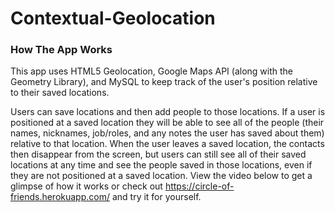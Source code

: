 # Contextual-Geolocation

### How The App Works

This app uses HTML5 Geolocation, Google Maps API (along with the Geometry Library), and MySQL to keep track of the user's position relative to their saved locations. 

Users can save locations and then add people to those locations. If a user is positioned at a saved location they will be able to see all of the people (their names, nicknames, job/roles, and any notes the user has saved about them) relative to that location. When the user leaves a saved location, the contacts then disappear from the screen, but users can still see all of their saved locations at any time and see the people saved in those locations, even if they are not positioned at a saved location. View the video below to get a glimpse of how it works or check out https://circle-of-friends.herokuapp.com/ and try it for yourself. 

